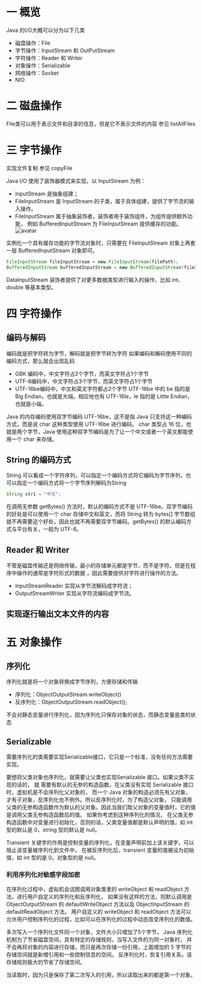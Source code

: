 # 一 概览
Java 的I/O大概可以分为以下几类
- 磁盘操作：File
- 字节操作：InputStream 和 OutPutStream
- 字符操作：Reader 和 Writer
- 对象操作：Serializable
- 网络操作：Socket
- NIO
# 二 磁盘操作
File类可以用于表示文件和目录的信息，但是它不表示文件的内容
参见 listAllFiles
# 三 字节操作

实现文件复制
参见 copyFile

Java I/O 使用了装饰器模式来实现，以 InputStream 为例：
- InputStream 是抽象组建；
- FileInputStream 是 InputStream 的子类，属于具体组建，提供了字节流的输入操作。
- FileInputStream 属于抽象装饰者，装饰者用于装饰组件，为组件提供额外功能，
例如 BufferedInputStream 为 FileInputStream 提供缓存的功能。
![avatar](https://camo.githubusercontent.com/d650ccc4ec1a0c99171582d9ccc9a5003155496f/68747470733a2f2f63732d6e6f7465732d313235363130393739362e636f732e61702d6775616e677a686f752e6d7971636c6f75642e636f6d2f39373039363934622d646230352d346363652d386432662d3163386230396634643932312e706e67)

实例化一个具有缓存功能的字节流对象时，只需要在 FileInputStream 对象上再套一层 BufferedInputStream 对象即可。
```java
FileInputStream fileInputStream = new FileInputStream(filePath);
BufferedInputStream bufferedInputStream = new BufferedInputStream(fileInputStream);
```
DataInputStream 装饰者提供了对更多数据类型进行输入的操作，比如 int、double 等基本类型。

# 四 字符操作

## 编码与解码

编码就是把字符转为字节，解码就是把字节转为字符
如果编码和解码使用不同的编码方式，那么就会出现乱码
- GBK 编码中，中文字符占2个字节，而英文字符占1个字节
- UTF-8编码中，中文字符占3个字节，而英文字符占1个字节
- UTF-16be编码中，中文和英文字符都占2个字节
UTF-16be 中的 be 指的是 Big Endian，也就是大端。相应地也有 UTF-16le，le 指的是 Little Endian，也就是小端。

Java 的内存编码使用双字节编码 UTF-16be，这不是指 Java 只支持这一种编码方式，而是说 char 这种类型使用 UTF-16be 进行编码。
char 类型占 16 位，也就是两个字节，Java 使用这种双字节编码是为了让一个中文或者一个英文都能使用一个 char 来存储。

## String 的编码方式

String 可以看成一个字符序列，可以指定一个编码方式将它编码为字节序列，也可以指定一个编码方式将一个字节序列解码为String
```java
String str1 = "中文";
```
在调用无参数 getBytes() 方法时，默认的编码方式不是 UTF-16be。双字节编码的好处是可以使用一个 char 存储中文和英文，而将 String
 转为 bytes[] 字节数组就不再需要这个好处，因此也就不再需要双字节编码。getBytes() 的默认编码方式与平台有关，一般为 UTF-8。
 
 ## Reader 和 Writer
 
 不管是磁盘传输还是网络传输，最小的存储单元都是字节，而不是字符。但是在程序中操作的通常是字符形式的数据
，因此需要提供对字符进行操作的方法。
- InputStreamReader 实现从字节流解码成字符流；
- OutputStreamWriter 实现从字符流编码成字节流。

## 实现逐行输出文本文件的内容

# 五 对象操作

## 序列化
序列化就是将一个对象转换成字节序列，方便存储和传输

- 序列化：ObjectOutputStream.writeObject()
- 反序列化：ObjectOutputStream.readObject();

不会对静态变量进行序列化，因为序列化只保存对象的状态，而静态变量是类的状态

## Serializable

需要序列化的类需要实现Serializable接口，它只是一个标准，没有任何方法需要实现。

要想将父类对象也序列化，就需要让父类也实现Serializable 接口。如果父类不实现的话的，
就 需要有默认的无参的构造函数。在父类没有实现 Serializable 接口时，虚拟机是不会序列化父对象的，
而一个 Java 对象的构造必须先有父对象，才有子对象，反序列化也不例外。所以反序列化时，为了构造父对象，
只能调用父类的无参构造函数作为默认的父对象。因此当我们取父对象的变量值时，它的值是调用父类无参构造函数后的值。
如果你考虑到这种序列化的情况，
在父类无参构造函数中对变量进行初始化，否则的话，父类变量值都是默认声明的值，如 int 型的默认是 0，string 型的默认是 null。

Transient 关键字的作用是控制变量的序列化，在变量声明前加上该关键字，可以阻止该变量被序列化到文件中，
在被反序列化后，transient 变量的值被设为初始值，如 int 型的是 0，对象型的是 null。

### 利用序列化对敏感字段加密

在序列化过程中，虚拟机会试图调用对象类里的 writeObject 和 readObject 方法，进行用户自定义的序列化和反序列化，
如果没有这样的方法，则默认调用是 ObjectOutputStream 的 defaultWriteObject 方法以及 ObjectInputStream 的 defaultReadObject 方法。
用户自定义的 writeObject 和 readObject 方法可以允许用户控制序列化的过程，比如可以在序列化的过程中动态改变序列化的数值。

多次写入一个序列化文件同一个对象，文件大小只增加了5个字节，
Java 序列化机制为了节省磁盘空间，具有特定的存储规则，当写入文件的为同一对象时，
并不会再将对象的内容进行存储，而只是再次存储一份引用，上面增加的 5 字节的存储空间就是新增引用和一些控制信息的空间。
反序列化时，恢复引用关系。该存储规则极大的节省了存储空间。

当读取时，因为只是保存了第二次写入的引用，所以读取出来的都是第一个对象。